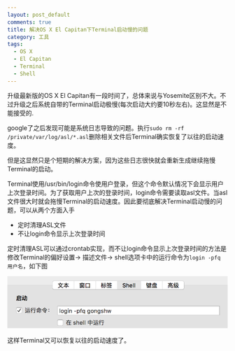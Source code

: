 ```yaml
---
layout: post_default
comments: true
title: 解决OS X El Capitan下Terminal启动慢的问题
category: 工具
tags: 
  - OS X
  - El Capitan
  - Terminal
  - Shell
---
```


升级最新版的OS X El Capitan有一段时间了，总体来说与Yosemite区别不大。不过升级之后系统自带的Terminal启动极慢(每次启动大约要10秒左右)。这显然是不能接受的.

google了之后发现可能是系统日志导致的问题。执行`sudo rm -rf  /private/var/log/asl/*.asl`删除相关文件后Terminal确实恢复了以往的启动速度。

但是这显然只是个短期的解决方案，因为这些日志很快就会重新生成继续拖慢Terminal的启动。

Terminal使用/usr/bin/login命令使用户登录，但这个命令默认情况下会显示用户上次登录时间。为了获取用户上次的登录时间，login命令需要读取asl文件。当asl文件很大时就会拖慢Terminal的启动速度。因此要彻底解决Terminal启动慢的问题，可以从两个方面入手

  - 定时清理ASL文件
  - 不让login命令显示上次登录时间

定时清理ASL可以通过crontab实现，而不让login命令显示上次登录时间的方法是修改Terminal的偏好设置-> 描述文件-> shell选项卡中的运行命令为`login -pfq 用户名`，如下图

![设置示例](/img/2015-12-11-osx-slow-termial.png)

这样Terminal又可以恢复以往的启动速度了。
